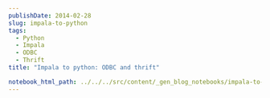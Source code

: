 ```yaml
---
publishDate: 2014-02-28
slug: impala-to-python
tags:
  - Python
  - Impala
  - ODBC
  - Thrift
title: "Impala to python: ODBC and thrift"

notebook_html_path: ../../../src/content/_gen_blog_notebooks/impala-to-python.html
---
```

